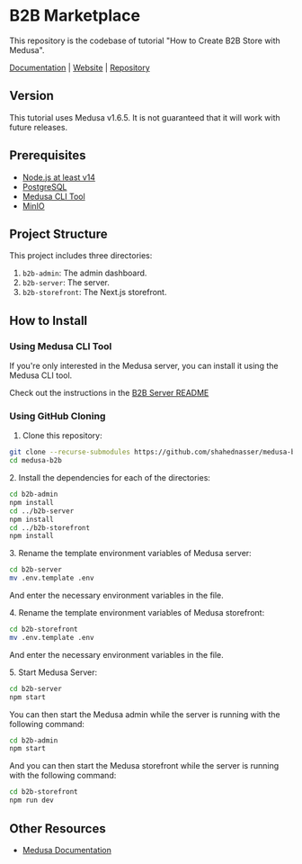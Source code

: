 # B2B Marketplace

This repository is the codebase of tutorial "How to Create B2B Store with Medusa".

[Documentation](https://docs.medusajs.com/) | [Website](https://streamcommerce.co) | [Repository](https://github.com/medusajs/medusa)

## Version

This tutorial uses Medusa v1.6.5. It is not guaranteed that it will work with future releases.

## Prerequisites

- [Node.js at least v14](https://docs.medusajs.com/tutorial/set-up-your-development-environment#nodejs)
- [PostgreSQL](https://docs.medusajs.com/tutorial/set-up-your-development-environment#postgresql)
- [Medusa CLI Tool](https://docs.medusajs.com/cli/reference)
- [MinIO](https://docs.medusajs.com/add-plugins/minio/#set-up-minio)

## Project Structure

This project includes three directories:

1. `b2b-admin`: The admin dashboard.
2. `b2b-server`: The server.
3. `b2b-storefront`: The Next.js storefront.

## How to Install

### Using Medusa CLI Tool

If you're only interested in the Medusa server, you can install it using the Medusa CLI tool.

Check out the instructions in the [B2B Server README](https://github.com/shahednasser/b2b-server/blob/master/README.md)

### Using GitHub Cloning

1. Clone this repository:

```bash
git clone --recurse-submodules https://github.com/shahednasser/medusa-b2b.git
cd medusa-b2b
```

2\. Install the dependencies for each of the directories:

```bash
cd b2b-admin
npm install
cd ../b2b-server
npm install
cd ../b2b-storefront
npm install
```

3\. Rename the template environment variables of Medusa server:

```bash
cd b2b-server
mv .env.template .env
```

And enter the necessary environment variables in the file.

4\. Rename the template environment variables of Medusa storefront:

```bash
cd b2b-storefront
mv .env.template .env
```

And enter the necessary environment variables in the file.

5\. Start Medusa Server:

```bash
cd b2b-server
npm start
```

You can then start the Medusa admin while the server is running with the following command:

```bash
cd b2b-admin
npm start
```

And you can then start the Medusa storefront while the server is running with the following command:

```bash
cd b2b-storefront
npm run dev
```

## Other Resources

- [Medusa Documentation](https://docs.medusajs.com/)

